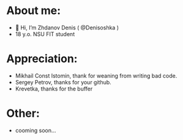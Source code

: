 # About me:
- 👋 Hi, I’m Zhdanov Denis ( @Denisoshka )
- 18 y.o. NSU FIT student
# Appreciation:
- Mikhail Const Istomin, thank for weaning from writing bad code.
- Sergey Petrov, thanks for your github.
- Krevetka, thanks for the buffer
# Other:
- cooming soon...
<!---- 👀 I’m interested in ...
- 🌱 I’m currently learning ...
- 💞️ I’m looking to collaborate on ...
- 📫 How to reach me ...
--->
<!---
Denisoshka/Denisoshka is a ✨ special ✨ repository because its `README.md` (this file) appears on your GitHub profile.
You can click the Preview link to take a look at your changes.
--->
